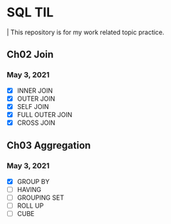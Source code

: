 # SQL TIL
| This repository is for my work related topic practice. 
## Ch02 Join
### May 3, 2021
- [X] INNER JOIN
- [X] OUTER JOIN
- [X] SELF JOIN
- [X] FULL OUTER JOIN
- [X] CROSS JOIN

## Ch03 Aggregation
### May 3, 2021
- [X] GROUP BY
- [ ] HAVING
- [ ] GROUPING SET
- [ ] ROLL UP
- [ ] CUBE